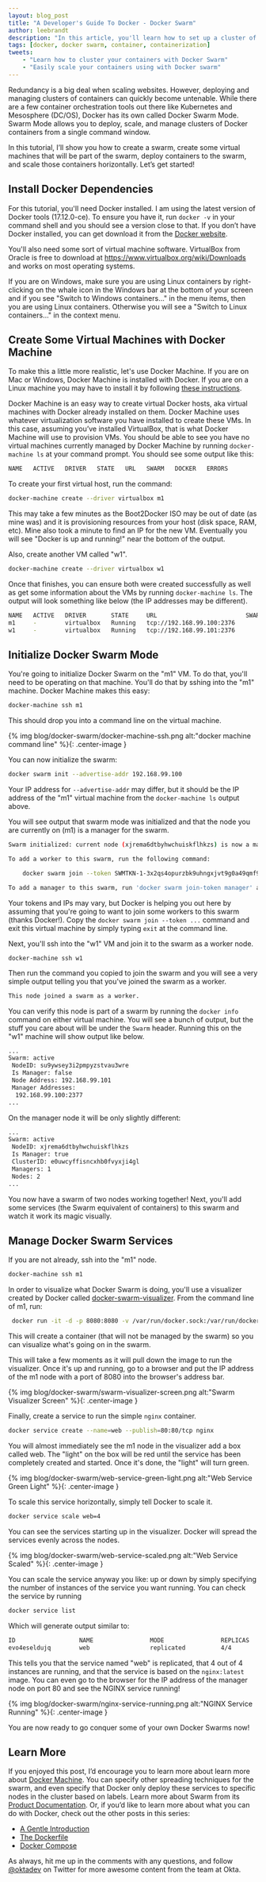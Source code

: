 ```yaml
---
layout: blog_post
title: "A Developer's Guide To Docker - Docker Swarm"
author: leebrandt
description: "In this article, you'll learn how to set up a cluster of containers using Docker Swarm and how to use Docker Machine to create VMs that have Docker already installed."
tags: [docker, docker swarm, container, containerization]
tweets:
    - "Learn how to cluster your containers with Docker Swarm"
    - "Easily scale your containers using with Docker swarm"
---
```


Redundancy is a big deal when scaling websites. However, deploying and managing clusters of containers can quickly become untenable. While there are a few container orchestration tools out there like Kubernetes and Mesosphere (DC/OS), Docker has its own called Docker Swarm Mode. Swarm Mode allows you to deploy, scale, and manage clusters of Docker containers from a single command window.

In this tutorial, I’ll show you how to create a swarm, create some virtual machines that will be part of the swarm, deploy containers to the swarm, and scale those containers horizontally. Let’s get started!

## Install Docker Dependencies

For this tutorial, you'll need Docker installed. I am using the latest version of Docker tools (17.12.0-ce). To ensure you have it, run `docker -v` in your command shell and you should see a version close to that. If you don’t have Docker installed, you can get download it from the [Docker website](https://www.docker.com/get-docker).

You'll also need some sort of virtual machine software. VirtualBox from Oracle is free to download at <https://www.virtualbox.org/wiki/Downloads> and works on most operating systems.

If you are on Windows, make sure you are using Linux containers by right-clicking on the whale icon in the Windows bar at the bottom of your screen and if you see "Switch to Windows containers..." in the menu items, then you are using Linux containers. Otherwise you will see a "Switch to Linux containers..." in the context menu.

## Create Some Virtual Machines with Docker Machine

To make this a little more realistic, let's use Docker Machine. If you are on Mac or Windows, Docker Machine is installed with Docker. If you are on a Linux machine you may have to install it by following [these instructions](https://docs.docker.com/machine/install-machine/).

Docker Machine is an easy way to create virtual Docker hosts, aka virtual machines with Docker already installed on them. Docker Machine uses whatever virtualization software you have installed to create these VMs. In this case, assuming you’ve installed VirtualBox, that is what Docker Machine will use to provision VMs. You should be able to see you have no virtual machines currently managed by Docker Machine by running `docker-machine ls` at your command prompt. You should see some output like this:

```bash
NAME   ACTIVE   DRIVER   STATE   URL   SWARM   DOCKER   ERRORS
```

To create your first virtual host, run the command:

```bash
docker-machine create --driver virtualbox m1
```

This may take a few minutes as the Boot2Docker ISO may be out of date (as mine was) and it is provisioning resources from your host (disk space, RAM, etc). Mine also took a minute to find an IP for the new VM. Eventually you will see "Docker is up and running!" near the bottom of the output.

Also, create another VM called "w1".

```bash
docker-machine create --driver virtualbox w1
```

Once that finishes, you can ensure both were created successfully as well as get some information about the VMs by running `docker-machine ls`. The output will look something like below (the IP addresses may be different).

```bash
NAME   ACTIVE   DRIVER       STATE     URL                         SWARM   DOCKER        ERRORS
m1     -        virtualbox   Running   tcp://192.168.99.100:2376           v18.01.0-ce   
w1     -        virtualbox   Running   tcp://192.168.99.101:2376           v18.01.0-ce   
```

## Initialize Docker Swarm Mode

You're going to initialize Docker Swarm on the "m1" VM. To do that, you'll need to be operating on that machine. You'll do that by sshing into the "m1" machine. Docker Machine makes this easy:

```bash
docker-machine ssh m1
```

This should drop you into a command line on the virtual machine.

{% img blog/docker-swarm/docker-machine-ssh.png alt:"docker machine command line" %}{: .center-image }

You can now initialize the swarm:

```bash
docker swarm init --advertise-addr 192.168.99.100
```

Your IP address for `--advertise-addr` may differ, but it should be the IP address of the "m1" virtual machine from the `docker-machine ls` output above.

You will see output that swarm mode was initialized and that the node you are currently on (m1) is a manager for the swarm.

```bash
Swarm initialized: current node (xjrema6dtbyhwchuiskflhkzs) is now a manager.

To add a worker to this swarm, run the following command:

    docker swarm join --token SWMTKN-1-3x2qs4opurzbk9uhngxjvt9g0a49qmf9r0c1spk6h73zrpkvkg-4li8vbz5i0nokggb9ayfsmdwf 192.168.99.100:2377

To add a manager to this swarm, run 'docker swarm join-token manager' and follow the instructions.
```

Your tokens and IPs may vary, but Docker is helping you out here by assuming that you're going to want to join some workers to this swarm (thanks Docker!). Copy the `docker swarm join --token ...` command and exit this virtual machine by simply typing `exit` at the command line.

Next, you'll ssh into the "w1" VM and join it to the swarm as a worker node.

```
docker-machine ssh w1
```

Then run the command you copied to join the swarm and you will see a very simple output telling you that you've joined the swarm as a worker.

```bash
This node joined a swarm as a worker.
```

You can verify this node is part of a swarm by running the `docker info` command on either virtual machine. You will see a bunch of output, but the stuff you care about will be under the `Swarm` header. Running this on the "w1" machine will show output like below.

```bash
...
Swarm: active
 NodeID: su9ywsey3i2pmpyzstvau3wre
 Is Manager: false
 Node Address: 192.168.99.101
 Manager Addresses:
  192.168.99.100:2377
...
```

On the manager node it will be only slightly different:

```bash
...
Swarm: active
 NodeID: xjrema6dtbyhwchuiskflhkzs
 Is Manager: true
 ClusterID: e0uwcyffisncxhb0fvyxji4gl
 Managers: 1
 Nodes: 2
...
```

You now have a swarm of two nodes working together! Next, you'll add some services (the Swarm equivalent of containers) to this swarm and watch it work its magic visually.

## Manage Docker Swarm Services

If you are not already, ssh into the "m1" node.

```bash
docker-machine ssh m1
```

In order to visualize what Docker Swarm is doing, you'll use a visualizer created by Docker called [docker-swarm-visualizer](https://github.com/dockersamples/docker-swarm-visualizer). From the command line of m1, run: 

```bash
 docker run -it -d -p 8080:8080 -v /var/run/docker.sock:/var/run/docker.sock dockersamples/visualizer
```

This will create a container (that will not be managed by the swarm) so you can visualize what's going on in the swarm.

This will take a few moments as it will pull down the image to run the visualizer. Once it's up and running, go to a browser and put the IP address of the m1 node with a port of 8080 into the browser's address bar.

{% img blog/docker-swarm/swarm-visualizer-screen.png alt:"Swarm Visualizer Screen" %}{: .center-image }

Finally, create a service to run the simple `nginx` container.

```bash
docker service create --name=web --publish=80:80/tcp nginx
```

You will almost immediately see the m1 node in the visualizer add a box called web. The "light" on the box will be red until the service has been completely created and started. Once it's done, the "light" will turn green.

{% img blog/docker-swarm/web-service-green-light.png alt:"Web Service Green Light" %}{: .center-image }

To scale this service horizontally, simply tell Docker to scale it.

```bash
docker service scale web=4
```

You can see the services starting up in the visualizer. Docker will spread the services evenly across the nodes.

{% img blog/docker-swarm/web-service-scaled.png alt:"Web Service Scaled" %}{: .center-image }

You can scale the service anyway you like: up or down by simply specifying the number of instances of the service you want running. You can check the service by running 

```bash
docker service list
```

Which will generate output similar to:

```bash
ID                  NAME                MODE                REPLICAS            IMAGE               PORTS
evo4eseldujq        web                 replicated          4/4                 nginx:latest        *:80->80/tcp
```

This tells you that the service named "web" is replicated, that 4 out of 4 instances are running, and that the service is based on the `nginx:latest` image. You can even go to the browser for the IP address of the manager node on port 80 and see the NGINX service running!

{% img blog/docker-swarm/nginx-service-running.png alt:"NGINX Service Running" %}{: .center-image }

You are now ready to go conquer some of your own Docker Swarms now!

## Learn More

If you enjoyed this post, I’d encourage you to learn more about  learn more about [Docker Machine](https://docs.docker.com/machine). You can specify other spreading techniques for the swarm, and even specify that Docker only deploy these services to specific nodes in the cluster based on labels. Learn more about Swarm from its [Product Documentation](https://docs.docker.com/swarm). Or, if you’d like to learn more about what you can do with Docker, check out the other posts in this series:

  * [A Gentle Introduction](/blog/2017/05/10/developers-guide-to-docker-part-1)
  * [The Dockerfile](/blog/2017/08/28/developers-guide-to-docker-part-2)
  * [Docker Compose](/blog/2017/10/11/developers-guide-to-docker-part-3)

As always, hit me up in the comments with any questions, and follow [@oktadev](https://twitter.com/OktaDev) on Twitter for more awesome content from the team at Okta.
